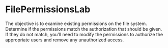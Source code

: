 # FilePermissionsLab
The objective is to examine existing permissions on the file system. Determine if the permissions match the authorization that should be given. If they do not match, you’ll need to modify the permissions to authorize the appropriate users and remove any unauthorized access.
